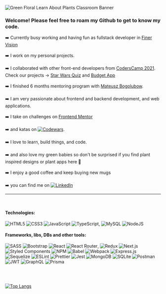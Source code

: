 ![Green Floral Learn About Plants Classroom Banner](https://user-images.githubusercontent.com/46648993/160898520-c174b56e-1fc4-4441-a7d5-b9ee4549635a.png)

### Welcome! Please feel free to roam my Github to get to know my code.

:arrow_right: Currently busy working and having fun as fullstack developer in [Finer Vision](https://finervision.com)<br><br>
:arrow_right: I work on my personal projects. <br><br>
:arrow_right: I collaborated with other front-end developers from [CodersCamp 2021](https://github.com/CodersCamp2021). <br> Check our projects -> [Star Wars Quiz](https://github.com/axseinga/coderscamp_mo_projekt1) and [Budget App](https://github.com/m-ossolinski/coderscamp_2021_spa_project_2)<br><br>
:arrow_right: I finished 6 months mentoring program with [Mateusz Bogolubow](https://devmentor.pl/). <br><br>
:arrow_right: I am very passionate about frontend and backend development, and web applications. <br><br>
:arrow_right: I take on challenges on [Frontend Mentor](https://www.frontendmentor.io/profile/axseinga) <br><br>
:arrow_right: and katas on [![Codewars](https://img.shields.io/badge/Codewars-B1361E?style=for-the-badge&logo=codewars&logoColor=grey)](https://www.codewars.com/users/axseinga). <br><br>
:arrow_right: I love to learn, build things, and code. <br><br>
:arrow_right: and also love my green babies so don't be surprised if you find plant inspired designs or plant apps here :green_heart: <br><br>
:arrow_right: I enjoy a good coffee and keep buying new mugs <br><br>
:arrow_right: you can find me on [![LinkedIn](https://img.shields.io/badge/linkedin-%230077B5.svg?style=for-the-badge&logo=linkedin&logoColor=white)](https://www.linkedin.com/in/agnieszka-urbanowicz-051147151/)

---

<br>

#### Technologies: <br>
![HTML5](https://img.shields.io/badge/html5-%23E34F26.svg?style=for-the-badge&logo=html5&logoColor=white)
![CSS3](https://img.shields.io/badge/css3-%231572B6.svg?style=for-the-badge&logo=css3&logoColor=white)
![JavaScript](https://img.shields.io/badge/javascript-%23323330.svg?style=for-the-badge&logo=javascript&logoColor=%23F7DF1E)
![TypeScript](https://img.shields.io/badge/typescript-%23007ACC.svg?style=for-the-badge&logo=typescript&logoColor=white), ![MySQL](https://img.shields.io/badge/MySQL-005C84?style=for-the-badge&logo=mysql&logoColor=white)
![NodeJS](https://img.shields.io/badge/node.js-6DA55F?style=for-the-badge&logo=node.js&logoColor=white)
#### Frameworks, libs, DBs and other tools: <br>
![SASS](https://img.shields.io/badge/SASS-hotpink.svg?style=for-the-badge&logo=SASS&logoColor=white)
![Bootstrap](https://img.shields.io/badge/bootstrap-%23563D7C.svg?style=for-the-badge&logo=bootstrap&logoColor=white)
![React](https://img.shields.io/badge/react-%2320232a.svg?style=for-the-badge&logo=react&logoColor=%2361DAFB)
![React Router](https://img.shields.io/badge/React_Router-CA4245?style=for-the-badge&logo=react-router&logoColor=white), 
![Redux](https://img.shields.io/badge/redux-%23593d88.svg?style=for-the-badge&logo=redux&logoColor=white)
![Next.js](https://img.shields.io/badge/next.js-000000?style=for-the-badge&logo=nextdotjs&logoColor=white)
![Styled Components](https://img.shields.io/badge/styled--components-DB7093?style=for-the-badge&logo=styled-components&logoColor=white)
![NPM](https://img.shields.io/badge/NPM-%23000000.svg?style=for-the-badge&logo=npm&logoColor=white)
![Babel](https://img.shields.io/badge/Babel-F9DC3e?style=for-the-badge&logo=babel&logoColor=black)
![Webpack](https://img.shields.io/badge/webpack-%238DD6F9.svg?style=for-the-badge&logo=webpack&logoColor=black)
![Express.js](https://img.shields.io/badge/express.js-%23404d59.svg?style=for-the-badge&logo=express&logoColor=%2361DAFB)
![Sequelize](https://img.shields.io/badge/Sequelize-52B0E7?style=for-the-badge&logo=Sequelize&logoColor=white)
![ESLint](https://img.shields.io/badge/eslint-3A33D1?style=for-the-badge&logo=eslint&logoColor=white)
![Prettier](https://img.shields.io/badge/prettier-1A2C34?style=for-the-badge&logo=prettier&logoColor=F7BA3E)
![Jest](https://img.shields.io/badge/-jest-%23C21325?style=for-the-badge&logo=jest&logoColor=white)
![MongoDB](https://img.shields.io/badge/MongoDB-%234ea94b.svg?style=for-the-badge&logo=mongodb&logoColor=white)
![SQLite](https://img.shields.io/badge/sqlite-%2307405e.svg?style=for-the-badge&logo=sqlite&logoColor=white)
![Postman](https://img.shields.io/badge/Postman-FF6C37?style=for-the-badge&logo=postman&logoColor=white)
![JWT](https://img.shields.io/badge/JWT-black?style=for-the-badge&logo=JSON%20web%20tokens)
![GraphQL](https://img.shields.io/badge/GraphQl-E10098?style=for-the-badge&logo=graphql&logoColor=white)
![Prisma](https://img.shields.io/badge/Prisma-3982CE?style=for-the-badge&logo=Prisma&logoColor=white)



<br><br>

[![Top Langs](https://github-readme-stats.vercel.app/api/top-langs/?username=axseinga&layout=compact)](https://github.com/axseinga/github-readme-stats) 
